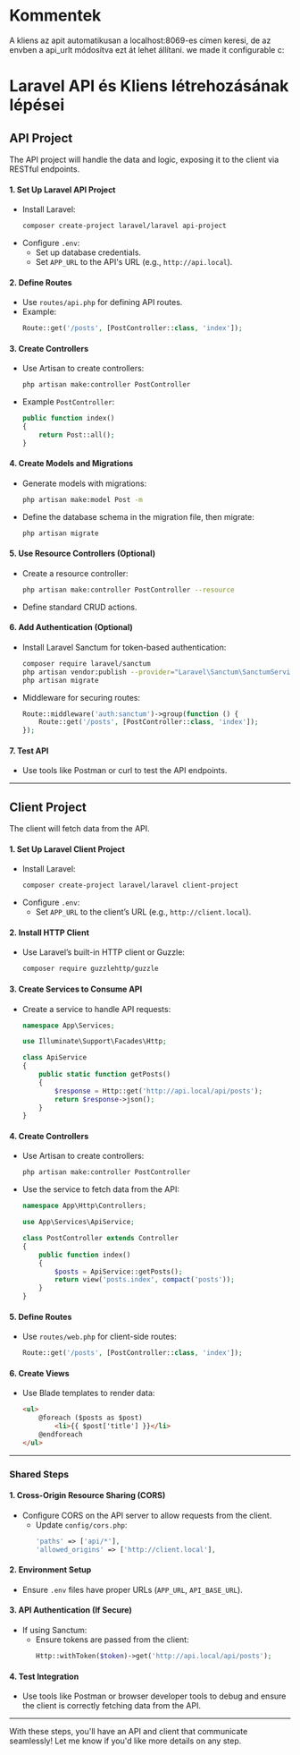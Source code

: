 # Kommentek
A kliens az apit automatikusan a localhost:8069-es címen keresi, de az envben a api_urlt módosítva ezt át lehet állítani. we made it configurable c:



# Laravel API és Kliens létrehozásának lépései

## **API Project**
The API project will handle the data and logic, exposing it to the client via RESTful endpoints.

#### **1. Set Up Laravel API Project**
- Install Laravel:
  ```bash
  composer create-project laravel/laravel api-project
  ```
- Configure `.env`:
  - Set up database credentials.
  - Set `APP_URL` to the API's URL (e.g., `http://api.local`).

#### **2. Define Routes**
- Use `routes/api.php` for defining API routes.
- Example:
  ```php
  Route::get('/posts', [PostController::class, 'index']);
  ```

#### **3. Create Controllers**
- Use Artisan to create controllers:
  ```bash
  php artisan make:controller PostController
  ```
- Example `PostController`:
  ```php
  public function index()
  {
      return Post::all();
  }
  ```

#### **4. Create Models and Migrations**
- Generate models with migrations:
  ```bash
  php artisan make:model Post -m
  ```
- Define the database schema in the migration file, then migrate:
  ```bash
  php artisan migrate
  ```

#### **5. Use Resource Controllers (Optional)**
- Create a resource controller:
  ```bash
  php artisan make:controller PostController --resource
  ```
- Define standard CRUD actions.

#### **6. Add Authentication (Optional)**
- Install Laravel Sanctum for token-based authentication:
  ```bash
  composer require laravel/sanctum
  php artisan vendor:publish --provider="Laravel\Sanctum\SanctumServiceProvider"
  php artisan migrate
  ```
- Middleware for securing routes:
  ```php
  Route::middleware('auth:sanctum')->group(function () {
      Route::get('/posts', [PostController::class, 'index']);
  });
  ```

#### **7. Test API**
- Use tools like Postman or curl to test the API endpoints.

---

## **Client Project**
The client will fetch data from the API.

#### **1. Set Up Laravel Client Project**
- Install Laravel:
  ```bash
  composer create-project laravel/laravel client-project
  ```
- Configure `.env`:
  - Set `APP_URL` to the client’s URL (e.g., `http://client.local`).

#### **2. Install HTTP Client**
- Use Laravel’s built-in HTTP client or Guzzle:
  ```bash
  composer require guzzlehttp/guzzle
  ```

#### **3. Create Services to Consume API**
- Create a service to handle API requests:
  ```php
  namespace App\Services;

  use Illuminate\Support\Facades\Http;

  class ApiService
  {
      public static function getPosts()
      {
          $response = Http::get('http://api.local/api/posts');
          return $response->json();
      }
  }
  ```

#### **4. Create Controllers**
- Use Artisan to create controllers:
  ```bash
  php artisan make:controller PostController
  ```
- Use the service to fetch data from the API:
  ```php
  namespace App\Http\Controllers;

  use App\Services\ApiService;

  class PostController extends Controller
  {
      public function index()
      {
          $posts = ApiService::getPosts();
          return view('posts.index', compact('posts'));
      }
  }
  ```

#### **5. Define Routes**
- Use `routes/web.php` for client-side routes:
  ```php
  Route::get('/posts', [PostController::class, 'index']);
  ```

#### **6. Create Views**
- Use Blade templates to render data:
  ```html
  <ul>
      @foreach ($posts as $post)
          <li>{{ $post['title'] }}</li>
      @endforeach
  </ul>
  ```

---

### **Shared Steps**
#### **1. Cross-Origin Resource Sharing (CORS)**
- Configure CORS on the API server to allow requests from the client.
  - Update `config/cors.php`:
    ```php
    'paths' => ['api/*'],
    'allowed_origins' => ['http://client.local'],
    ```

#### **2. Environment Setup**
- Ensure `.env` files have proper URLs (`APP_URL`, `API_BASE_URL`).

#### **3. API Authentication (If Secure)**
- If using Sanctum:
  - Ensure tokens are passed from the client:
    ```php
    Http::withToken($token)->get('http://api.local/api/posts');
    ```

#### **4. Test Integration**
- Use tools like Postman or browser developer tools to debug and ensure the client is correctly fetching data from the API.

---

With these steps, you'll have an API and client that communicate seamlessly! Let me know if you'd like more details on any step.